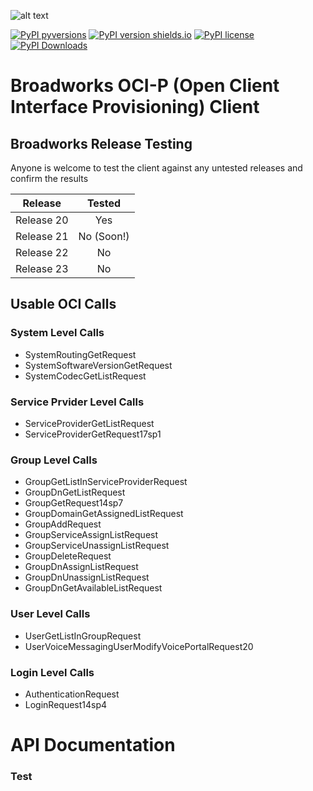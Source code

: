 ![alt text]( https://www.captivateonhold.com/wp-content/uploads/2016/03/BroadWorks.jpg "Broadsoft")

[![PyPI pyversions](https://img.shields.io/pypi/status/BroadworksOCIP.svg)](https://pypi.org/project/BroadworksOCIP/)
[![PyPI version shields.io](https://img.shields.io/pypi/v/BroadworksOCIP.svg)](https://pypi.python.org/pypi/BroadworksOCIP/)
[![PyPI license](https://img.shields.io/pypi/l/BroadworksOCIP.svg)](https://pypi.python.org/pypi/BroadworksOCIP/)
[![PyPI Downloads](https://img.shields.io/pypi/dm/BroadworksOCIP.svg)](https://pypi.python.org/pypi/BroadworksOCIP/)
#  Broadworks OCI-P (Open Client Interface Provisioning) Client


## Broadworks Release Testing

Anyone is welcome to test the client against any untested releases and confirm the results

| Release        | Tested          |
| ------------- |:-------------:| 
|Release 20    | Yes |
|Release 21     | No  (Soon!)    |
|Release 22 | No      |
|Release 23|No|



## Usable OCI Calls

### System Level Calls

- SystemRoutingGetRequest
- SystemSoftwareVersionGetRequest
- SystemCodecGetListRequest

### Service Prvider Level Calls

- ServiceProviderGetListRequest
- ServiceProviderGetRequest17sp1

### Group Level Calls

- GroupGetListInServiceProviderRequest
- GroupDnGetListRequest
- GroupGetRequest14sp7
- GroupDomainGetAssignedListRequest
- GroupAddRequest
- GroupServiceAssignListRequest
- GroupServiceUnassignListRequest
- GroupDeleteRequest
- GroupDnAssignListRequest
- GroupDnUnassignListRequest
- GroupDnGetAvailableListRequest

### User Level Calls

- UserGetListInGroupRequest
- UserVoiceMessagingUserModifyVoicePortalRequest20

### Login Level Calls

- AuthenticationRequest
- LoginRequest14sp4



# API Documentation


### Test
